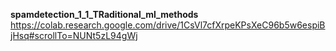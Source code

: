 

<b>spamdetection_1_1_TRaditional_ml_methods</b>
https://colab.research.google.com/drive/1CsVl7cfXrpeKPsXeC96b5w6espiBjHsq#scrollTo=NUNt5zL94gWj
